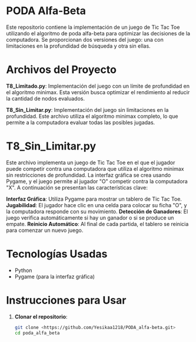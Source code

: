 # PODA Alfa-Beta

Este repositorio contiene la implementación de un juego de Tic Tac Toe utilizando el algoritmo de poda alfa-beta para optimizar las decisiones de la computadora. Se proporcionan dos versiones del juego: una con limitaciones en la profundidad de búsqueda y otra sin ellas.

# Archivos del Proyecto

**T8_Limitado.py**: Implementación del juego con un límite de profundidad en el algoritmo minimax. Esta versión busca optimizar el rendimiento al reducir la cantidad de nodos evaluados.
  
**T8_Sin_Limitar.py**: Implementación del juego sin limitaciones en la profundidad. Este archivo utiliza el algoritmo minimax completo, lo que permite a la computadora evaluar todas las posibles jugadas.

# T8_Sin_Limitar.py

Este archivo implementa un juego de Tic Tac Toe en el que el jugador puede competir contra una computadora que utiliza el algoritmo minimax sin restricciones de profundidad. La interfaz gráfica se crea usando Pygame, y el juego permite al jugador "O" competir contra la computadora "X". A continuación se presentan las características clave:

**Interfaz Gráfica**: Utiliza Pygame para mostrar un tablero de Tic Tac Toe.
**Jugabilidad**: El jugador hace clic en una celda para colocar su ficha "O", y la computadora responde con su movimiento.
**Detección de Ganadores**: El juego verifica automáticamente si hay un ganador o si se produce un empate.
**Reinicio Automático**: Al final de cada partida, el tablero se reinicia para comenzar un nuevo juego.

# Tecnologías Usadas

- Python
- Pygame (para la interfaz gráfica)

# Instrucciones para Usar

1. **Clonar el repositorio**:
   ```bash
   git clone <https://github.com/Yesikaa1218/PODA_alfa-beta.git>
   cd poda_alfa_beta
